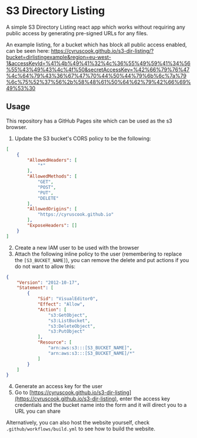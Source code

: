 # S3 Directory Listing

A simple S3 Directory Listing react app which works without requiring any public access by generating pre-signed URLs for any files.

An example listing, for a bucket which has block all public access enabled, can be seen here: https://cyruscook.github.io/s3-dir-listing/?bucket=dirlistingexample&region=eu-west-1&accessKeyId=%41%4b%49%41%32%4c%36%55%49%59%41%34%56%55%43%49%43%4c%4f%50&secretAccessKey=%42%66%79%76%47%4c%64%79%43%36%67%47%70%44%50%44%79%6b%6c%7a%79%6c%75%52%37%56%2b%58%48%61%50%64%62%79%42%66%69%49%53%30

## Usage

This repository has a GitHub Pages site which can be used as the s3 browser.

1. Update the S3 bucket's CORS policy to be the following:
```JSON
[
    {
        "AllowedHeaders": [
            "*"
        ],
        "AllowedMethods": [
            "GET",
            "POST",
            "PUT",
            "DELETE"
        ],
        "AllowedOrigins": [
            "https://cyruscook.github.io"
        ],
        "ExposeHeaders": []
    }
]
```
2. Create a new IAM user to be used with the browser
3. Attach the following inline policy to the user (remembering to replace the `[S3_BUCKET_NAME]`), you can remove the delete and put actions if you do not want to allow this:

```JSON
{
    "Version": "2012-10-17",
    "Statement": [
        {
            "Sid": "VisualEditor0",
            "Effect": "Allow",
            "Action": [
                "s3:GetObject",
                "s3:ListBucket",
                "s3:DeleteObject",
                "s3:PutObject"
            ],
            "Resource": [
                "arn:aws:s3:::[S3_BUCKET_NAME]",
                "arn:aws:s3:::[S3_BUCKET_NAME]/*"
            ]
        }
    ]
}
```

4. Generate an access key for the user
5. Go to [https://cyruscook.github.io/s3-dir-listing](https://cyruscook.github.io/s3-dir-listing), enter the access key credentials and the bucket name into the form and it will direct you to a URL you can share

Alternatively, you can also host the website yourself, check `.github/workflows/build.yml` to see how to build the website.
